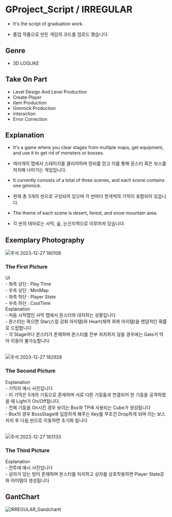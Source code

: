 # GProject_Script / IRREGULAR
- It's the script of graduation work.<br/> 
* 졸업 작품으로 만든 게임의 코드를 업로드 했습니다.<br/> 

## Genre<br/> 
- 3D LOGLIKE

## Take On Part
- Level Design And Level Production<br/>
- Create Player<br/>
- Item Production<br/>
- Gimmick Production<br/>
- interaction<br/>
- Error Correction<br/>

## Explanation<br/>
- It's a game where you clear stages from multiple maps, get equipment, and use it to get rid of monsters or bosses.<br/>
* 여러개의 맵에서 스테이지를 클리어하며 장비를 얻고 이를 통해 몬스터 혹은 보스를 처치해 나아가는 게임입니다.<br/>
- It currently consists of a total of three scenes, and each scene contains one gimmick.<br/>
* 현재 총 3개의 씬으로 구성되어 있으며 각 씬마다 한개씩의 기믹이 포함되어 있습니다.<br/>
- The theme of each scene is desert, forest, and snow mountain area.<br/>
* 각 씬의 테마로는 사막, 숲, 눈산지역으로 이루어져 있습니다.

## Exemplary Photography

![주석 2023-12-27 180106](https://github.com/sju1026/GProject_Script/assets/128655662/e844fdfc-6755-4400-9434-3d34af36a428)<br/>

<h3>The First Picture</h3>
UI<br/>
- 좌측 상단 : Play Time<br/>
- 우측 상단 : MiniMap<br/>
- 좌측 하단 : Player State<br/>
- 우측 하단 : CoolTime<br/>
Explanation<br/>
- 처음 시작맵인 사막 맵에서 몬스터와 대치하는 상황입니다<br/>
- 몬스터는 죽으면 Star(스킬 강화 아이템)와 Heart(체력 회복 아이템)을 랜덤적인 확률로 드랍합니다<br/>
- 각 Stage마다 몬스터가 존재하며 몬스터를 전부 처치하지 않을 경우에는 Gate가 막아 이동이 불가능합니다<br/><br/>

![주석 2023-12-27 182928](https://github.com/sju1026/GProject_Script/assets/128655662/047257cf-52c0-4ab8-a416-03ffe394897d)<br/>

<h3>The Second Picture</h3>
Explanation<br/>
- 기믹의 예시 사진입니다<br/>
- 이 기믹은 5개의 기둥으로 존재하며 서로 다른 기둥들과 연결되어 한 기둥을 공격하였을 때 Light가 On/Off됩니다.<br/>
- 전체 기둥을 On시킨 경우 보이는 Box와 TP에 사용되는 Cube가 생성됩니다<br/>
- Box의 경우 BossStage에 입장하게 해주는 Key를 무조건 Drop하게 되며 이는 보스 처치 후 다음 씬으로 이동하면 초기화 됩니다<br/><br/>

![주석 2023-12-27 183133](https://github.com/sju1026/GProject_Script/assets/128655662/59f5fa7f-2311-4ca7-912f-194901ed734b)<br/>

<h3>The Third Picture</h3>
Explanation<br/>
- 전투에 예시 사진입니다<br/>
- 상자가 있는 방이 존재하며 몬스터를 처치하고 상자를 상호작용하면 Player State강화 아이템이 생성됩니다<br/>

## GantChart
![IRREGULAR_Gandchartt](https://github.com/sju1026/GProject_Script/assets/128655662/e35638bc-7d1e-4444-be1d-8a8953749314)
